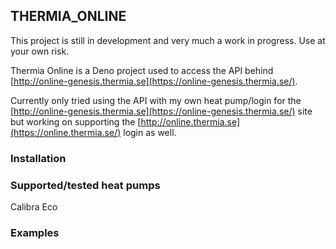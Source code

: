 ## THERMIA_ONLINE

This project is still in development and very much a work in progress. Use at your own risk.

Thermia Online is a Deno project used to access the API behind [http://online-genesis.thermia.se](https://online-genesis.thermia.se/).

Currently only tried using the API with my own heat pump/login for the [http://online-genesis.thermia.se](https://online-genesis.thermia.se/) site but working on supporting the [http://online.thermia.se](https://online.thermia.se/) login as well.

### Installation

### Supported/tested heat pumps

Calibra Eco

### Examples

